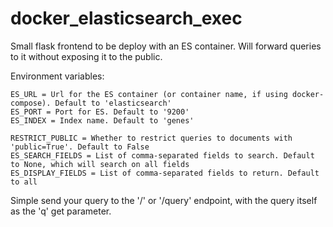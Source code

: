 # docker_elasticsearch_exec

Small flask frontend to be deploy with an ES container.
Will forward queries to it without exposing it to the public.

Environment variables:

```
ES_URL = Url for the ES container (or container name, if using docker-compose). Default to 'elasticsearch'
ES_PORT = Port for ES. Default to '9200'
ES_INDEX = Index name. Default to 'genes'

RESTRICT_PUBLIC = Whether to restrict queries to documents with 'public=True'. Default to False
ES_SEARCH_FIELDS = List of comma-separated fields to search. Default to None, which will search on all fields
ES_DISPLAY_FIELDS = List of comma-separated fields to return. Default to all
```

Simple send your query to the '/' or '/query' endpoint, with the query itself as the 'q' get parameter.
